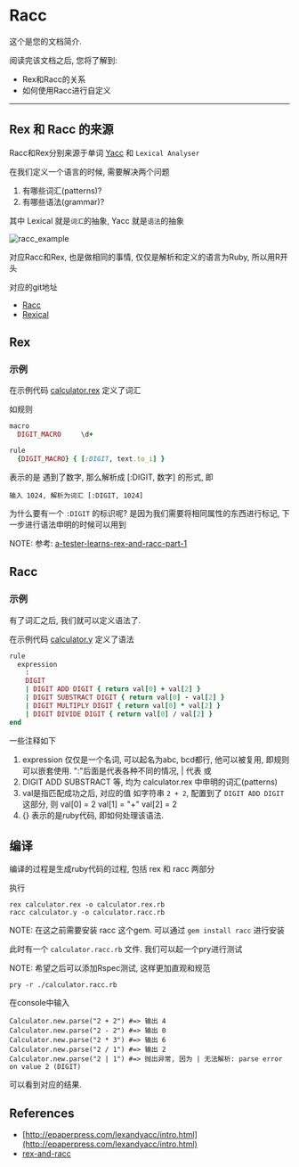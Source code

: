 Racc
=====

这个是您的文档简介.

阅读完该文档之后, 您将了解到:

* Rex和Racc的关系
* 如何使用Racc进行自定义

--------------------------------------------------------------------------------

Rex 和 Racc 的来源
------------------
Racc和Rex分别来源于单词 [Yacc](https://en.wikipedia.org/wiki/Yacc) 和 `Lexical Analyser`

在我们定义一个语言的时候, 需要解决两个问题

1. 有哪些词汇(patterns)?
2. 有哪些语法(grammar)?

其中 Lexical 就是`词汇`的抽象, Yacc 就是`语法`的抽象

![racc_example](images/racc_example.png)

对应Racc和Rex, 也是做相同的事情, 仅仅是解析和定义的语言为Ruby, 所以用R开头

对应的git地址

- [Racc](https://github.com/tenderlove/racc)
- [Rexical](https://github.com/tenderlove/rexical)

Rex
---
### 示例
在示例代码 [calculator.rex](./calculator.rex) 定义了词汇

如规则

```ruby
macro
  DIGIT_MACRO     \d+

rule
  {DIGIT_MACRO} { [:DIGIT, text.to_i] }
```

表示的是 遇到了数字, 那么解析成 [:DIGIT, 数字] 的形式, 即

```
输入 1024, 解析为词汇 [:DIGIT, 1024]
```

为什么要有一个 `:DIGIT` 的标识呢? 是因为我们需要将相同属性的东西进行标记, 下一步进行语法申明的时候可以用到

NOTE: 参考: [a-tester-learns-rex-and-racc-part-1](http://testerstories.com/2012/06/a-tester-learns-rex-and-racc-part-1/)

Racc
----
### 示例
有了词汇之后, 我们就可以定义语法了.

在示例代码 [calculator.y](./calculator.rex) 定义了语法

```ruby
rule
  expression
    :
    DIGIT
    | DIGIT ADD DIGIT { return val[0] + val[2] }
    | DIGIT SUBSTRACT DIGIT { return val[0] - val[2] }
    | DIGIT MULTIPLY DIGIT { return val[0] * val[2] }
    | DIGIT DIVIDE DIGIT { return val[0] / val[2] }
end
```

一些注释如下

1. expression 仅仅是一个名词, 可以起名为abc, bcd都行, 他可以被复用, 即规则可以嵌套使用.  ":"后面是代表各种不同的情况, | 代表 或
2. DIGIT ADD SUBSTRACT 等, 均为 calculator.rex 中申明的词汇(patterns)
3. val是指匹配成功之后, 对应的值
    如字符串 `2 + 2`, 配置到了 `DIGIT ADD DIGIT` 这部分, 则
    val[0] = 2
    val[1] = "+"
    val[2] = 2
4. {} 表示的是ruby代码, 即如何处理该语法.

编译
---
编译的过程是生成ruby代码的过程, 包括 rex 和 racc 两部分

执行

```
rex calculator.rex -o calculator.rex.rb
racc calculator.y -o calculator.racc.rb
```

NOTE: 在这之前需要安装 racc 这个gem. 可以通过 `gem install racc` 进行安装

此时有一个 `calculator.racc.rb` 文件. 我们可以起一个pry进行测试

NOTE: 希望之后可以添加Rspec测试, 这样更加直观和规范

```
pry -r ./calculator.racc.rb
```

在console中输入

```
Calculator.new.parse("2 + 2") #=> 输出 4
Calculator.new.parse("2 - 2") #=> 输出 0
Calculator.new.parse("2 * 3") #=> 输出 6
Calculator.new.parse("2 / 1") #=> 输出 2
Calculator.new.parse("2 | 1") #=> 抛出异常, 因为 | 无法解析: parse error on value 2 (DIGIT)
```

可以看到对应的结果.

References
----------
- [http://epaperpress.com/lexandyacc/intro.html](http://epaperpress.com/lexandyacc/intro.html)
- [rex-and-racc](http://testerstories.com/category/language-building/rex-and-racc/)
